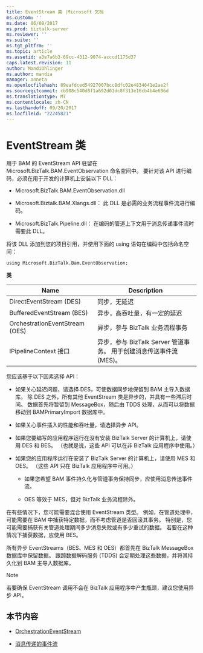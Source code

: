 ```yaml
---
title: EventStream 类 |Microsoft 文档
ms.custom: ''
ms.date: 06/08/2017
ms.prod: biztalk-server
ms.reviewer: ''
ms.suite: ''
ms.tgt_pltfrm: ''
ms.topic: article
ms.assetid: a3e7a6b3-69cc-4312-9074-acccd1175d37
caps.latest.revision: 11
author: MandiOhlinger
ms.author: mandia
manager: anneta
ms.openlocfilehash: 89eafdced54927007bcc8dfc02e4834641e2ae2f
ms.sourcegitcommit: cb908c540d8f1a692d01dc8f313e16cb4b4e696d
ms.translationtype: MT
ms.contentlocale: zh-CN
ms.lasthandoff: 09/20/2017
ms.locfileid: "22245821"
---
```

# <a name="eventstream-classes"></a>EventStream 类
用于 BAM 的 EventStream API 驻留在 Microsoft.BizTalk.BAM.EventObservation 命名空间中。 要针对该 API 进行编码，必须在用于开发的计算机上安装以下 DLL：  
  
-   Microsoft.BizTalk.BAM.EventObservation.dll  
  
-   Microsoft.Biztalk.BAM.Xlangs.dll： 此 DLL 是必需的业务流程事件流进行编码。  
  
-   Microsoft.BizTalk.Pipeline.dll： 在编码的管道上下文用于消息传递事件流时需要此 DLL。  
  
 将该 DLL 添加到您的项目引用，并使用下面的 using 语句在编码中包括命名空间：  
  
```  
using Microsoft.BizTalk.Bam.EventObservation;  
```  
  
 **类**  
  
|Name|Description|  
|----------|-----------------|  
|DirectEventStream (DES)|同步，无延迟|  
|BufferedEventStream (BES)|异步，高吞吐量，有一定的延迟|  
|OrchestrationEventStream (OES)|异步，参与 BizTalk 业务流程事务|  
|IPipelineContext 接口|异步，参与 BizTalk Server 管道事务。 用于创建消息传送事件流 (MES)。|  
  
 您应该基于以下因素选择 API：  
  
-   如果关心延迟问题，请选择 DES，可使数据同步地保留到 BAM 主导入数据库。 除 DES 之外，所有其他 EventStream 类是异步的，并具有一些滞后时间。 数据首先将暂留到 MessageBox，随后由 TDDS 处理，从而可以将数据移动到 BAMPrimaryImport 数据库中。  
  
-   如果关心事件插入的性能和吞吐量，请选择异步 API。  
  
-   如果您要编写的应用程序运行在没有安装 BizTalk Server 的计算机上，请使用 DES 和 BES。 （也就是说，这些 API 可以在非 BizTalk 应用程序中使用。）  
  
-   如果您的应用程序运行在安装了 BizTalk Server 的计算机上，请使用 MES 和 OES。 （这些 API 只在 BizTalk 应用程序中可用。）  
  
    -   如果您希望 BAM 事件持久化与管道事务保持同步，应使用消息传送事件流。  
  
    -   OES 等效于 MES，但对 BizTalk 业务流程除外。  
  
 在有些情况下，您可能需要混合使用 EventStream 类型。 例如，在管道处理中，可能需要在 BAM 中捕获特定数据，而不考虑管道是否回滚其事务。 特别是，您可能需要捕获有关管道处理期间多少消息失败或有多少重试的数据。 若要在这种情况下捕获数据，应使用 BES。  
  
 所有异步 EventStreams（BES、MES 和 OES）都首先在 BizTalk MessageBox 数据库中保留数据。 跟踪数据解码服务 (TDDS) 会定期处理这些数据，并将其持久化到 BAM 主导入数据库。  
  
> [!NOTE]
>  若要确保 EventStream 调用不会在 BizTalk 应用程序中产生瓶颈，建议您使用异步 API。  
  
## <a name="in-this-section"></a>本节内容  
  
-   [OrchestrationEventStream](../core/orchestrationeventstream.md)  
  
-   [消息传递的事件流](../core/messaging-event-streams.md)